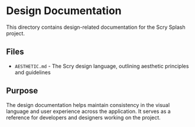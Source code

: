 # Design Documentation

This directory contains design-related documentation for the Scry Splash project.

## Files

- `AESTHETIC.md` - The Scry design language, outlining aesthetic principles and guidelines

## Purpose

The design documentation helps maintain consistency in the visual language and user experience across the application. It serves as a reference for developers and designers working on the project.